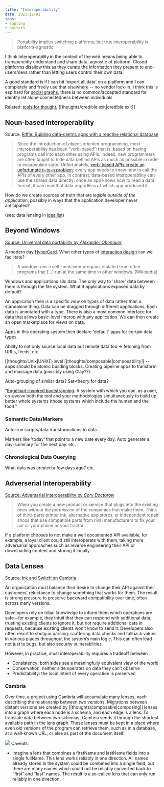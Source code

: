 ```yaml
---
title: "Interoperability"
date: 2021-12-01
tags:
- sapling
- pattern
---
```


> Portability implies switching platforms, but true interoperability is platform-agnostic.

I think interoperability in the context of the web means being able to transparently understand and share data, agnostic of platform. Closed platforms disallow this as they curate the information they present to end-users/devs rather than letting users control their own data.

A good standard is if I can hit 'export all data' on a platform and I can completely and freely use that elsewhere -- no vendor lock-in. I think this is esp hard for [social graphs](thoughts/social%20graphs.md), there is no common/accepted standard for identity let alone connectedness between individuals

Related: [tools for thought](thoughts/tools%20for%20thought.md), [[thoughts/credible exit|credible exit]]

## Noun-based Interoperability
Source: [Riffle: Building data-centric apps with a reactive relational database](https://riffle.systems/essays/prelude/)

> Since the introduction of object-oriented programming, most interoperability has been “verb-based”: that is, based on having programs call into each other using APIs. Indeed, new programmers are often taught to hide data behind APIs as much as possible in order to encapsulate state. Unfortunately, [verb-based APIs create an unfortunate n-to-n problem](https://twitter.com/andy_matuschak/status/1452438198668328960): every app needs to know how to call the APIs of every other app. In contrast, data-based interoperability can use the shared data directly: once an app knows how to read a data format, it can read that data regardless of which app produced it.

How do we create sources of truth that are *legible outside of the application*, possibly in ways that the application developer never anticipated?

(see: data lensing in [idea list](thoughts/idea%20list.md))

## Beyond Windows
[Source: Universal data portability by *Alexander Obenauer*](https://alexanderobenauer.com/labnotes/002/)

A modern day [HyperCard](https://en.wikipedia.org/wiki/HyperCard). What other types of [interaction design](thoughts/interaction%20design.md) can we facilitate?

> A window runs a self-contained program, isolated from other programs that […] run at the same time in other windows. (Wikipedia)

Windows and applications silo data. The only way to 'share' data between them is through the file system. What if applications exposed data by default?

An application then is a specific *view* on types of data rather than a standalone thing. Data can be dragged through different applications. Each data is annotated with a type. There is also a most common interface for data that allows basic-level interop with any application. We can then create an open marketplace for views on data.

Apps in this operating system then declare 'default' apps for certain data types.

Ability to not only source local data but remote data too -> fetching from URLs, feeds, etc. 

[[thoughts/Unix|UNIX]]-level [[thoughts/composable|composability]] -- apps should be atomic building blocks. Creating pipeline apps to transform and massage data (possibly using Clay??). 

Auto-grouping of similar data? Set-theory for data?

"[Engelbart-inspired bootstrapping](https://www.dougengelbart.org/content/view/226/269/). A system with which you can, as a user, co-evolve both the tool and your methodologies simultaneously to build up better whole systems (those systems which include the human and the tool)."

### Semantic Data/Markers
Auto-run scripts/data transformations to data.

Markers like 'today' that point to a new date every day. Auto generate a day-summary for the next day. etc.

### Chronological Data Querying
What data was created a few days ago? etc.

## Adverserial Interoperability
[Source: Adversarial Interoperability by *Cory Doctorow*](https://www.eff.org/deeplinks/2019/10/adversarial-interoperability)

> When you create a new product or service that plugs into the existing ones _without the permission_ of the companies that make them. Think of third-party printer ink, alternative app stores, or independent repair shops that use compatible parts from rival manufacturers to fix your car or your phone or your tractor.

If a platform chooses to not make a well documented API available, for example, a loyal client could still interoperate with them, taking more adversarial approaches such as reverse engineering their API or downloading content and storing it locally.

## Data Lenses
Source: [Ink and Switch on Cambria](https://www.inkandswitch.com/cambria/)

An organization must balance their desire to change their API against their customers' reluctance to change something that works for them. The result is strong pressure to preserve backward compatibility over time, often across many versions.

Developers rely on tribal knowledge to inform them which operations are safe—for example, they intuit that they can respond with additional data, trusting existing clients to ignore it, but not require additional data in requests, because existing clients won’t know to send it. Developers also often resort to shotgun parsing: scattering data checks and fallback values in various places throughout the system’s main logic. This can often lead not just to bugs, but also security vulnerabilities.

However, in practice, most interoperability requires a tradeoff between
- Consistency: both sides see a meaningfully equivalent view of the world
- Conservation: neither side operates on data they can’t observe
- Predictability: the local intent of every operation is preserved

### Cambria
Over time, a project using Cambria will accumulate many lenses, each describing the relationship between two versions. Migrations between distant versions are created by [[thoughts/composable|composing]] lenses into a graph where each node is a schema, and each edge is a lens. To translate data between two schemas, Cambria sends it through the shortest available path in the lens graph. These lenses must be kept in a place where even old versions of the program can retrieve them, such as in a database, at a well-known URL, or else as part of the document itself.

![](https://www.inkandswitch.com/cambria/static/lens-graph.svg)
Caveats:
- Imagine a lens that combines a firstName and lastName fields into a single fullName. This lens works reliably in one direction. All names already stored in the system could be combined into a single field, but there are many names which could not be reliably converted back to “first” and “last” names. The result is a so-called lens that can only run reliably in one direction.